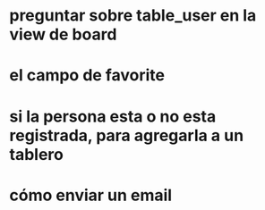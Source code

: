 # preguntar sobre table_user en la view de board
# el campo de favorite
# si la persona esta o no esta registrada, para agregarla a un tablero
# cómo enviar un email